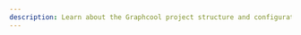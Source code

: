 ```yaml
---
description: Learn about the Graphcool project structure and configuration format as well as related concepts.
---
```

